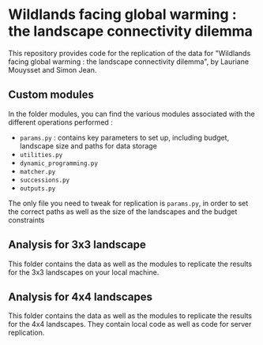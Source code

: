 # Wildlands facing global warming : the landscape connectivity dilemma
This repository provides code for the replication of the data for "Wildlands facing global warming : the landscape connectivity dilemma", by Lauriane Mouysset and Simon Jean. 

## Custom modules
In the folder modules, you can find the various modules associated with the different operations performed : 
- `params.py` : contains key parameters to set up, including budget, landscape size and paths for data storage
- `utilities.py`
- `dynamic_programming.py`
- `matcher.py`
- `successions.py`
- `outputs.py`

The only file you need to tweak for replication is `params.py`, in order to set the correct paths as well as the size of the landscapes and the budget constraints

## Analysis for 3x3 landscape
This folder contains the data as well as the modules to replicate the results for the 3x3 landscapes on your local machine.

## Analysis for 4x4 landscapes
This folder contains the data as well as the modules to replicate the results for the 4x4 landscapes. They contain local code as well as code for server replication. 
